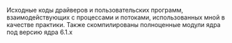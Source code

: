Исходные коды драйверов и пользовательских программ, взаимодействующих с процессами и потоками, использованных мной в качестве практики. 
Также скомпилированы полноценные модули ядра под версию ядра 6.1.x
